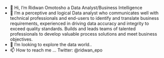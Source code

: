 - 👋 Hi, I’m Ridwan Omotosho a Data Analyst/Business Intelligence
- 👀 I’m a perceptive and logical Data analyst who communicates well with technical professionals and end-users to identify and translate business requirements, experienced in driving data accuracy and integrity to exceed quality standards. Builds and leads teams of talented professionals to develop valuable process solutions and meet business objectives.
- 💞️ I’m looking to explore the data world..
- 📫 How to reach me ...
Twitter: @ridwan_epo 
<!---
Iamajao/Iamajao is a ✨ special ✨ repository because its `README.md` (this file) appears on your GitHub profile.
You can click the Preview link to take a look at your changes.
--->
